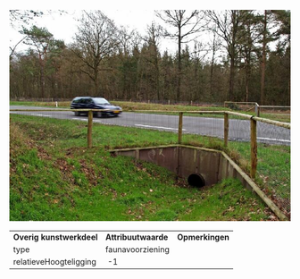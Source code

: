 ![](media/ab1205c8ca01886fd8d28ceb60bc856d7f08f560.jpg)

|                          |                     |                 |
|--------------------------|---------------------|-----------------|
| **Overig kunstwerkdeel** | **Attribuutwaarde** | **Opmerkingen** |
| type                     | faunavoorziening    |                 |
| relatieveHoogteligging   |  -1                 |                 |
